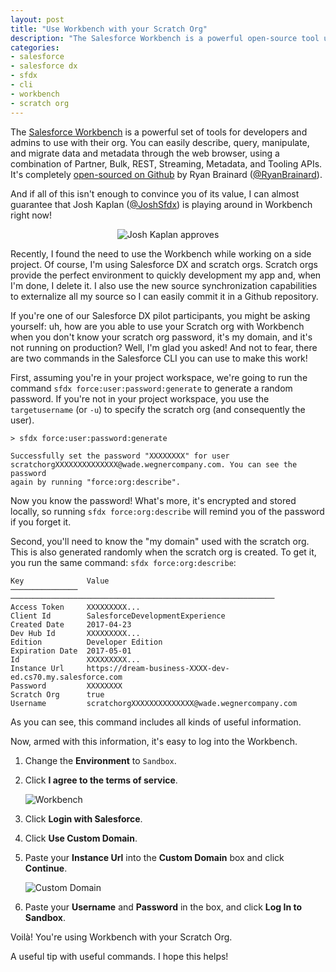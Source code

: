 ```yaml
---
layout: post
title: "Use Workbench with your Scratch Org"
description: "The Salesforce Workbench is a powerful open-source tool used by both admins and developers. But how can you use it with your Salesforce DX scratch org? In this post I'll explain how to use the Salesforce CLI and two powerful commands to make it possible!"
categories: 
- salesforce
- salesforce dx
- sfdx
- cli
- workbench
- scratch org
---
```


The [Salesforce Workbench](https://workbench.developerforce.com) is a powerful set of tools for developers and admins to use with their org. You can easily describe, query, manipulate, and migrate data and metadata through the web browser, using a combination of Partner, Bulk, REST, Streaming, Metadata, and Tooling APIs. It's completely [open-sourced on Github](https://github.com/ryanbrainard/forceworkbench) by Ryan Brainard ([@RyanBrainard](https://twitter.com/ryanbrainard)).

And if all of this isn't enough to convince you of its value, I can almost guarantee that Josh Kaplan ([@JoshSfdx](https://twitter.com/joshsfdc)) is playing around in Workbench right now!

<center>

![Josh Kaplan approves](https://cloud.githubusercontent.com/assets/746259/25318133/f82383cc-283c-11e7-9887-26c89e9ce32a.jpeg)

</center>

Recently, I found the need to use the Workbench while working on a side project. Of course, I'm using Salesforce DX and scratch orgs. Scratch orgs provide the perfect environment to quickly development my app and, when I'm done, I delete it. I also use the new source synchronization capabilities to externalize all my source so I can easily commit it in a Github repository.

If you're one of our Salesforce DX pilot participants, you might be asking yourself: uh, how are you able to use your Scratch org with Workbench when you don't know your scratch org password, it's my domain, and it's not running on production? Well, I'm glad you asked! And not to fear, there are two commands in the Salesforce CLI you can use to make this work!

First, assuming you're in your project workspace, we're going to run the command `sfdx force:user:password:generate` to generate a random password. If you're not in your project workspace, you use the `targetusername` (or `-u`) to specify the scratch org (and consequently the user).

```
> sfdx force:user:password:generate

Successfully set the password "XXXXXXXX" for user 
scratchorgXXXXXXXXXXXXXX@wade.wegnercompany.com. You can see the password
again by running "force:org:describe".
```

Now you know the password! What's more, it's encrypted and stored locally, so running `sfdx force:org:describe` will remind you of the password if you forget it.

Second, you'll need to know the "my domain" used with the scratch org. This is also generated randomly when the scratch org is created. To get it, you run the same command: `sfdx force:org:describe`:

```
Key              Value
───────────────  ───────────────────────────────────────────────────────────
Access Token     XXXXXXXXX...
Client Id        SalesforceDevelopmentExperience
Created Date     2017-04-23
Dev Hub Id       XXXXXXXXX...
Edition          Developer Edition
Expiration Date  2017-05-01
Id               XXXXXXXXX...
Instance Url     https://dream-business-XXXX-dev-ed.cs70.my.salesforce.com
Password         XXXXXXXX
Scratch Org      true
Username         scratchorgXXXXXXXXXXXXXX@wade.wegnercompany.com
```

As you can see, this command includes all kinds of useful information.

Now, armed with this information, it's easy to log into the Workbench.

1. Change the **Environment** to `Sandbox`.

2. Click **I agree to the terms of service**.

    ![Workbench](https://cloud.githubusercontent.com/assets/746259/25318071/74bed640-283b-11e7-8021-a6a60fb13ae0.png)

3. Click **Login with Salesforce**.

4. Click **Use Custom Domain**.

5. Paste your **Instance Url** into the **Custom Domain** box and click **Continue**.

    ![Custom Domain](https://cloud.githubusercontent.com/assets/746259/25318084/d9dd2450-283b-11e7-8a12-501838b32dde.png)

6. Paste your **Username** and **Password** in the box, and click **Log In to Sandbox**.

Voilà! You're using Workbench with your Scratch Org.

A useful tip with useful commands. I hope this helps!